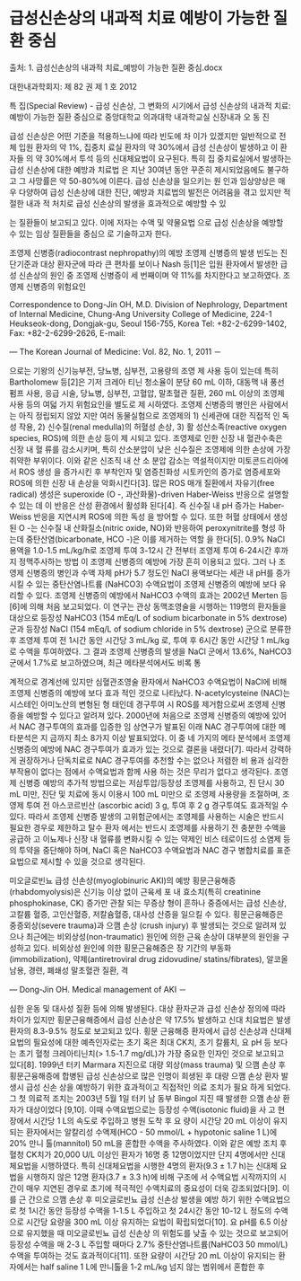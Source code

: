 # 급성신손상의 내과적 치료 예방이 가능한 질환 중심

출처: 1. 급성신손상의 내과적 치료_예방이 가능한 질환 중심.docx

대한내과학회지: 제 82 권 제 1 호 2012	

특 집(Special Review) - 급성 신손상, 그 변화의 시기에서
급성 신손상의 내과적 치료: 예방이 가능한 질환 중심으로
중앙대학교 의과대학 내과학교실 신장내과
오 동 진


급성 신손상은 어떤 기준을 적용하느냐에 따라 빈도에 차 이가 있겠지만 일반적으로 전체 입원 환자의 약 1%, 집중치 료실 환자의 약 30%에서 급성 신손상이 발생하고 이 환자들 의 약 30%에서 투석 등의 신대체요법이 요구된다. 특히 집 중치료실에서 발생하는 급성 신손상에 대한 예방과 치료법 은 지난 30여년 동안 꾸준히 제시되었음에도 불구하고 그 사망률은 약 50-80%에 이른다. 급성 신손상을 일으키는 원 인과 임상양상은 매우 다양하여 급성 신손상에 대한 진단, 예방과 치료법의 발전은 어려움을 겪고 있지만 적절한 내과 적 처치로 급성 신손상의 발생을 효과적으로 예방할 수 있

는 질환들이 보고되고 있다. 이에 저자는 수액 및 약물요법 으로 급성 신손상을 예방할 수 있는 임상 질환들을 중심으 로 기술하고자 한다.

조영제 신병증(radiocontrast nephropathy)의 예방
조영제 신병증의 발생 빈도는 진단기준과 대상 환자군에 따라 큰 편차를 보이나 Nash 등[1]은 입원 환자에서 발생한 급성 신손상의 원인 중 조영제 신병증이 세 번째이며 약 11%를 차지한다고 보고하였다. 조영제 신병증의 위험요인

Correspondence to Dong-Jin OH, M.D.
Division of Nephrology, Department of Internal Medicine, Chung-Ang University College of Medicine, 224-1 Heukseok-dong, Dongjak-gu, Seoul 156-755, Korea
Tel: +82-2-6299-1402, Fax: +82-2-6299-2626, E-mail: 

— The Korean Journal of Medicine: Vol. 82, No. 1, 2011 －


으로는 기왕의 신기능부전, 당뇨병, 심부전, 고용량의 조영 제 사용 등이 있는데 특히 Bartholomew 등[2]은 기저 크레아 티닌 청소율이 분당 60 mL 이하, 대동맥 내 풍선펌프 사용, 응급 시술, 당뇨병, 심부전, 고혈압, 말초혈관 질환, 260 mL 이상의 조영제 사용 등의 여덟 가지 위험요인을 별도로 제 시하였다.
조영제 신병증의 병인은 사람에서는 아직 정립되지 않았 지만 여러 동물실험으로 조영제의 1) 신세관에 대한 직접적 인 독성 작용, 2) 신수질(renal medulla)의 허혈성 손상, 3) 활 성산소족(reactive oxygen species, ROS)에 의한 손상 등이 제 시되고 있다. 조영제로 인한 신장 내 혈관수축은 신장 내 혈 류를 감소시키며, 특히 산소분압이 낮은 신수질은 조영제에 의한 손상에 가장 취약한 부위이다. 이와 같은 신조직 내 산 소 분압 감소는 역설적이지만 미토콘드리아에서 ROS 생성 을 증가시킨 후 부착인자 및 염증친화성 시토카인의 증가로 염증세포와 ROS에 의한 신장 내 손상을 악화시킨다[3]. 많은 ROS 매개 질환에서 자유기(free radical) 생성은 superoxide (O -, 과산화물)-driven Haber-Weiss 반응으로 설명할 수 있는 데 이 반응은 산성 환경에서 활성화 된다[4]. 즉 신수질 내 pH 증가는 Haber-Weiss 반응을 지연시켜 ROS에 의한 독성 을 방어할 수 있다. 또한 허혈 상태에서 생성된 O -는 신수질 내 산화질소(nitric oxide, NO)와 반응하여 peroxynitrite를 형성 하는데 중탄산염(bicarbonate, HCO -)은 이를 제거하는 역할 을 한다[5].
0.9% NaCl 용액을 1.0-1.5 mL/kg/h로 조영제 투여 3-12시
간 전부터 조영제 투여 6-24시간 후까지 정맥주사하는 방법 이 조영제 신병증의 예방에 가장 흔히 이용되고 있다. 그러 나 조영제 신병증의 병인과 수액 자체 pH가 5.7 정도인 NaCl 용액보다는 세관 내 pH를 증가시킬 수 있는 중탄산염나트륨 (NaHCO3) 수액요법이 조영제 신병증의 예방에 보다 유리할 수 있다. 조영제 신병증의 예방에서 NaHCO3 수액의 효과는 2002년 Merten 등[6]에 의해 처음 보고되었다. 이 연구는 관상 동맥조영술을 시행하는 119명의 환자들을 대상으로 등장성
NaHCO3 (154 mEq/L of sodium bicarbonate in 5% dextrose) 군과 등장성 NaCl (154 mEq/L of sodium chloride in 5% dextrose) 군으로 분류한 후 조영제 투여 전 1시간 동안 시간당 3 mL/kg 로, 투여 후 6시간 동안 시간당 1 mL/kg로 수액을 투여하였다.
그 결과 조영제 신병증의 발생을 NaCl 군에서 13.6%, NaHCO3
군에서 1.7%로 보고하였으며, 최근 메타분석에서도 비록 통

계적으로 경계선에 있지만 심혈관조영술 환자에서 NaHCO3 수액요법이 NaCl에 비해 조영제 신병증의 예방에 보다 효과 적인 것으로 나타났다.
N-acetylcysteine (NAC)는 시스테인 아미노산의 변형된 형 태인데 경구투여 시 ROS를 제거함으로써 조영제 신병증을 예방할 수 있다고 알려져 있다. 2000년에 처음으로 조영제 신병증의 예방에 있어서 NAC 경구투여의 효과를 입증한 임 상연구가 발표된 이래 NAC 경구투여에 대한 메타분석은 지 금까지 최소 8가지 이상 발표되었다. 이 중 네 가지의 메타 분석에서 조영제 신병증의 예방에 NAC 경구투여가 효과가 있는 것으로 결론을 내렸다[7]. 따라서 강력하게 권장하거나 단독치료로 NAC 경구투여를 추천할 수는 없으나 저렴한 비 용과 심각한 부작용이 없다는 점에서 수액요법과 함께 사용 하는 것은 무리가 없다고 생각된다. 조영제 신병증 예방의 추가적 방법으로는 저삼투압/등장성 조영제를 사용하고, 진 단시 30 mL 미만, 진단 및 치료에 동시 이용시 100 mL 미만으 로 조영제 사용량을 조절하며, 조영제 투여 전 아스코르빈산 (ascorbic acid) 3 g, 투여 후 2 g 경구투여도 효과적일 수 있다. 따라서 조영제 신병증 발생의 고위험군에서는 조영제를 사용하는 시술은 반드시 필요한 경우로 제한하고 탈수 환자 에서는 반드시 조영제를 사용하기 전 충분한 수액을 공급하 고 이뇨제나 신장 내 혈류를 변화시킬 수 있는 약제인 비스 테로이드성 소염제 등의 투약을 중단해야 하며, NaCl 혹은 NaHCO3 수액요법과 NAC 경구 병합치료를 표준요법으로
제시할 수 있을 것으로 생각된다.

미오글로빈뇨 급성 신손상(myoglobinuric AKI)의 예방
횡문근융해증(rhabdomyolysis)은 신기능 이상 없이 근육세 포 내 효소치(특히 creatinine phosphokinase, CK) 증가만 관찰 되는 무증상 형이 흔하나 중증에서는 급성 신손상, 고칼륨 혈증, 고인산혈증, 저칼슘혈증, 대사성 산증을 일으킬 수 있다. 횡문근융해증은 중증외상(severe trauma)과 으깸 손상 (crush injury) 후 발생되는 것으로 알려져 있으나 최근에는 비외상성(non-traumatic) 원인에 의한 근육 손상이 대부분의 원인을 구성하고 있다. 비외상성 원인에 의한 횡문근융해증은 장 기간의 부동화(immobilization), 약제(antiretroviral drug zidovudine/ statins/fibrates), 알코올 남용, 경련, 폐쇄성 말초혈관 질환, 격

— Dong-Jin OH. Medical management of AKI －


심한 운동 및 대사성 질환 등에 의해 발생된다.
대상 환자군과 급성 신손상 정의에 따라 차이가 있지만 횡문근융해증에서 급성 신손상은 약 17.5% 발생하고 신대 치요법은 발생 환자의 8.3-9.5% 정도로 보고되고 있다. 횡문 근융해증 환자에서 급성 신손상과 신대체요법의 필요성에 대한 예측인자로는 초기 혹은 최대 CK치, 초기 칼륨치, 요 pH 등 보다는 초기 혈청 크레아티닌치(> 1.5-1.7 mg/dL)가 가장 중요한 인자인 것으로 보고되고 있다[8].
1999년 터키 Marmara 지진으로 대량 외상(mass trauma) 및 으깸 손상 후 횡문근융해증에 합병된 급성 신손상으로 많은 인명이 희생된 후 대량 으깸 손상 환자 발생시 급성 신손 상을 예방하기 위한 효과적이고 직접적인 의료 조치가 필요 하게 되었다. 그 첫 의료적 조치는 2003년 5월 1일 터키 남 동부 Bingol 지진 때 발생한 으깸 손상 환자가 대상이었다 [9,10]. 이때 수액요법으로는 등장성 수액(isotonic fluid)을 사 고 현장에서 시간당 1 L의 속도로 주입하고 병원 도착 후 요 량이 시간당 20 mL 이상이 유지되는 환자에서는 알칼리성 수액제(HCO - 50 mmol/L + hypotonic saline 1 L)에 20% 만니 톨(mannitol) 50 mL을 혼합한 수액을 주사하였다. 이와 같은 예방 조치 후 혈청 CK치가 20,000 U/L 이상인 환자가 16명 중 12명이었지만 단지 4명에서만 신대체요법을 시행하였다. 특히 신대체요법을 시행한 4명의 환자(9.3 ± 1.7 h)는 신대체 요법을 시행하지 않은 12명 환자(3.7 ± 3.3 h)에 비해 구조에 서 수액요법 시작까지의 시간이 매우 지연된 경우로 초기에 적극적인 수액치료의 중요성이 더욱 강조되었다[9]. 이를 근 간으로 으깸 손상 후 미오글로빈뇨 급성 신손상 발생을 예방 하기 위한 수액요법으로 첫 1시간 동안 등장성 수액을 1-1.5 L 주입하고 첫 24시간 동안 10-12 L 정도의 수액으로 시간당 요량을 300 mL 이상 유지하는 요법이 확립되었다[10]. 요 pH를 6.5 이상으로 유지했을 때 미오글로빈뇨 급성 신손상 의 위험도를 낮출 수 있는 것으로 보고되어 등장성 수액을 매 2-3 L 주입할 때마다 2.7% 중탄산염나트륨(NaHCO3 50 mmol/L) 수액을 투여하는 것도 효과적이다[11]. 또한 요량이 시간당 20 mL 이상이 유지되는 환자에서는 half saline 1 L에 만니톨을 1-2 mL/kg 넘지 않는 범위에서 혼합한 후